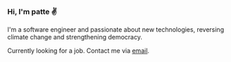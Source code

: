 ### Hi, I'm patte :v:

I'm a software engineer and passionate about new technologies, reversing climate change and strengthening democracy.

Currently looking for a job. Contact me via [email](mailto:p@tte.io).

<!--
**patte/patte** is a ✨ _special_ ✨ repository because its `README.md` (this file) appears on your GitHub profile.

Here are some ideas to get you started:

- 🔭 I’m currently working on ...
- 🌱 I’m currently learning ...
- 👯 I’m looking to collaborate on ...
- 🤔 I’m looking for help with ...
- 💬 Ask me about ...
- 📫 How to reach me: ...
- 😄 Pronouns: ...
- ⚡ Fun fact: ...
-->
